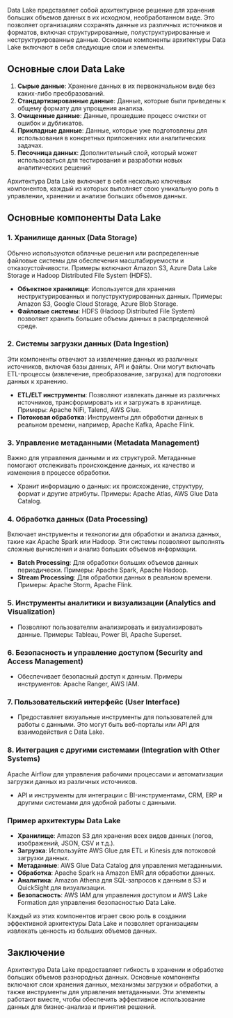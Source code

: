 Data Lake представляет собой архитектурное решение для хранения больших объемов данных в их исходном, необработанном виде. Это позволяет организациям сохранять данные из различных источников и форматов, включая структурированные, полуструктурированные и неструктурированные данные. Основные компоненты архитектуры Data Lake включают в себя следующие слои и элементы.

## Основные слои Data Lake

1.  **Сырые данные**: Хранение данных в их первоначальном виде без каких-либо преобразований.
2.  **Стандартизированные данные**: Данные, которые были приведены к общему формату для упрощения анализа.
3.  **Очищенные данные**: Данные, прошедшие процесс очистки от ошибок и дубликатов.
4.  **Прикладные данные**: Данные, которые уже подготовлены для использования в конкретных приложениях или аналитических задачах.
5.  **Песочница данных**: Дополнительный слой, который может использоваться для тестирования и разработки новых аналитических решений

Архитектура Data Lake включает в себя несколько ключевых компонентов, каждый из которых выполняет свою уникальную роль в управлении, хранении и анализе больших объемов данных.

## Основные компоненты Data Lake

### 1.  **Хранилище данных (Data Storage)**

Обычно используются облачные решения или распределенные файловые системы для обеспечения масштабируемости и отказоустойчивости. Примеры включают Amazon S3, Azure Data Lake Storage и Hadoop Distributed File System (HDFS).

-   **Объектное хранилище**: Используется для хранения неструктурированных и полуструктурированных данных. Примеры: Amazon S3, Google Cloud Storage, Azure Blob Storage.
-   **Файловые системы**: HDFS (Hadoop Distributed File System) позволяет хранить большие объемы данных в распределенной среде.

### 2.  **Системы загрузки данных (Data Ingestion)**

Эти компоненты отвечают за извлечение данных из различных источников, включая базы данных, API и файлы. Они могут включать ETL-процессы (извлечение, преобразование, загрузка) для подготовки данных к хранению.

-   **ETL/ELT инструменты**: Позволяют извлекать данные из различных источников, трансформировать их и загружать в хранилище. Примеры: Apache NiFi, Talend, AWS Glue.
-   **Потоковая обработка**: Инструменты для обработки данных в реальном времени, например, Apache Kafka, Apache Flink.

### 3.  **Управление метаданными (Metadata Management)**

Важно для управления данными и их структурой. Метаданные помогают отслеживать происхождение данных, их качество и изменения в процессе обработки.

-   Хранит информацию о данных: их происхождение, структуру, формат и другие атрибуты. Примеры: Apache Atlas, AWS Glue Data Catalog.

### 4.  **Обработка данных (Data Processing)**

Включает инструменты и технологии для обработки и анализа данных, такие как Apache Spark или Hadoop. Эти системы позволяют выполнять сложные вычисления и анализ больших объемов информации.

-   **Batch Processing**: Для обработки больших объемов данных периодически. Примеры: Apache Spark, Apache Hadoop.
-   **Stream Processing**: Для обработки данных в реальном времени. Примеры: Apache Storm, Apache Flink.

### 5.  **Инструменты аналитики и визуализации (Analytics and Visualization)**

-   Позволяют пользователям анализировать и визуализировать данные. Примеры: Tableau, Power BI, Apache Superset.

### 6.  **Безопасность и управление доступом (Security and Access Management)**

-   Обеспечивает безопасный доступ к данным. Примеры инструментов: Apache Ranger, AWS IAM.

### 7.  **Пользовательский интерфейс (User Interface)**

-   Предоставляет визуальные инструменты для пользователей для работы с данными. Это могут быть веб-порталы или API для взаимодействия с Data Lake.

### 8.  **Интеграция с другими системами (Integration with Other Systems)**

Apache Airflow для управления рабочими процессами и автоматизации загрузки данных из различных источников.

-   API и инструменты для интеграции с BI-инструментами, CRM, ERP и другими системами для удобной работы с данными.

### Пример архитектуры Data Lake

-   **Хранилище**: Amazon S3 для хранения всех видов данных (логов, изображений, JSON, CSV и т.д.).
-   **Загрузка**: Используйте AWS Glue для ETL и Kinesis для потоковой загрузки данных.
-   **Метаданные**: AWS Glue Data Catalog для управления метаданными.
-   **Обработка**: Apache Spark на Amazon EMR для обработки данных.
-   **Аналитика**: Amazon Athena для SQL-запросов к данным в S3 и QuickSight для визуализации.
-   **Безопасность**: AWS IAM для управления доступом и AWS Lake Formation для управления безопасностью Data Lake.

Каждый из этих компонентов играет свою роль в создании эффективной архитектуры Data Lake и позволяет организациям извлекать ценность из больших объемов данных.

## Заключение

Архитектура Data Lake предоставляет гибкость в хранении и обработке больших объемов разнородных данных. Основные компоненты включают слои хранения данных, механизмы загрузки и обработки, а также инструменты для управления метаданными. Эти элементы работают вместе, чтобы обеспечить эффективное использование данных для бизнес-анализа и принятия решений.
